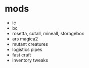 # mods

* ic
* bc
* rosetta, cutall, mineall, storagebox
* ars magica2
* mutant creatures
* logistics pipes
* fast craft
* inventory tweaks
